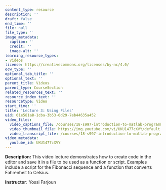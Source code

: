 ```yaml
---
content_type: resource
description: ''
draft: false
end_time: ''
file: null
file_type: ''
image_metadata:
  caption: ''
  credit: ''
  image-alt: ''
learning_resource_types:
- Videos
license: https://creativecommons.org/licenses/by-nc/4.0/
ocw_type: ''
optional_tab_title: ''
optional_text: ''
parent_title: Videos
parent_type: CourseSection
related_resources_text: ''
resource_index_text: ''
resourcetype: Video
start_time: ''
title: 'Lecture 3: Using Files'
uid: 01e581a8-1cba-3b53-0d29-7eb44635a452
video_files:
  video_captions_file: /courses/18-s997-introduction-to-matlab-programming-fall-2011/969d7ba4cd605975a757aa42856181c2_UKU1477cXVY.vtt
  video_thumbnail_file: https://img.youtube.com/vi/UKU1477cXVY/default.jpg
  video_transcript_file: /courses/18-s997-introduction-to-matlab-programming-fall-2011/304dcc4b71a4b3f8524af4a1c2fc6df1_UKU1477cXVY.pdf
video_metadata:
  youtube_id: UKU1477cXVY
---
```


**Description:** This video lecture demonstrates how to create code in the editor and save it in a file to be used as a function or script. Examples include a script for the Fibonacci sequence and a function that converts Fahrenheit to Celsius.

**Instructor:** Yossi Farjoun

